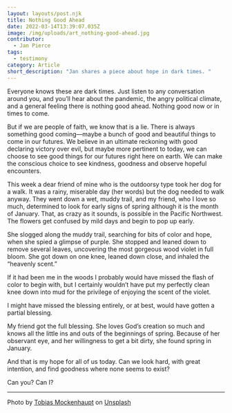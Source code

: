 ```yaml
---
layout: layouts/post.njk
title: Nothing Good Ahead
date: 2022-03-14T13:39:07.035Z
image: /img/uploads/art_nothing-good-ahead.jpg
contributor:
  - Jan Pierce
tags:
  - testimony
category: Article
short_description: "Jan shares a piece about hope in dark times. "
---
```

Everyone knows these are dark times. Just listen to any conversation around you, and you’ll hear about the pandemic, the angry political climate, and a general feeling there is nothing good ahead. Nothing good now or in times to come.

But if we are people of faith, we know that is a lie. There is always something good coming—maybe a bunch of good and beautiful things to come in our futures. We believe in an ultimate reckoning with good declaring victory over evil, but maybe more pertinent to today, we can choose to see good things for our futures right here on earth. We can make the conscious choice to see kindness, goodness and observe hopeful encounters.

This week a dear friend of mine who is the outdoorsy type took her dog for a walk. It was a rainy, miserable day (her words) but the dog needed to walk anyway. They went down a wet, muddy trail, and my friend, who I love so much, determined to look for early signs of spring although it is the month of January. That, as crazy as it sounds, is possible in the Pacific Northwest. The flowers get confused by mild days and begin to pop up early.

She slogged along the muddy trail, searching for bits of color and hope, when she spied a glimpse of purple. She stopped and leaned down to remove several leaves, uncovering the most gorgeous wood violet in full bloom. She got down on one knee, leaned down close, and inhaled the “heavenly scent.”

If it had been me in the woods I probably would have missed the flash of color to begin with, but I certainly wouldn’t have put my perfectly clean knee down into mud for the privilege of enjoying the scent of the violet.

I might have missed the blessing entirely, or at best, would have gotten a partial blessing.

My friend got the full blessing. She loves God’s creation so much and knows all the little ins and outs of the beginnings of spring. Because of her observant eye, and her willingness to get a bit dirty, she found spring in January.

And that is my hope for all of us today. Can we look hard, with great intention, and find goodness where none seems to exist?

Can you? Can I?

- - -

Photo by [Tobias Mockenhaupt](https://unsplash.com/@tob3008?utm_source=unsplash&utm_medium=referral&utm_content=creditCopyText) on [Unsplash](https://unsplash.com/s/photos/violet-flower?utm_source=unsplash&utm_medium=referral&utm_content=creditCopyText)